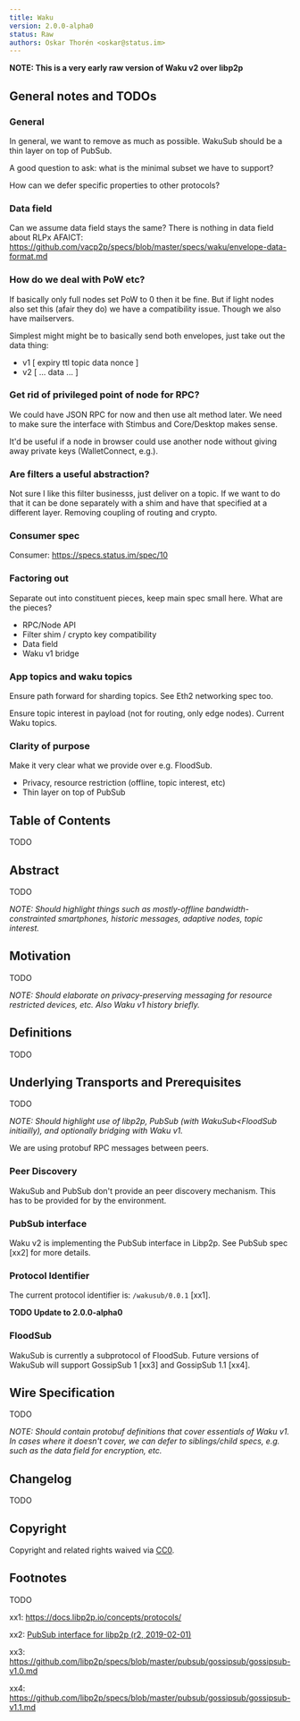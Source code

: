 ```yaml
---
title: Waku
version: 2.0.0-alpha0
status: Raw
authors: Oskar Thorén <oskar@status.im>
---
```


**NOTE: This is a very early raw version of Waku v2 over libp2p**

## General notes and TODOs

### General
In general, we want to remove as much as possible. WakuSub should be a thin layer on top of PubSub.

A good question to ask: what is the minimal subset we have to support?

How can we defer specific properties to other protocols?

### Data field
Can we assume data field stays the same? There is nothing in data field about RLPx AFAICT:
https://github.com/vacp2p/specs/blob/master/specs/waku/envelope-data-format.md

### How do we deal with PoW etc?
If basically only full nodes set PoW to 0 then it be fine. But if light nodes also set this (afair they do) we have a compatibility issue. Though we also have mailservers.

Simplest might might be to basically send both envelopes, just take out the data thing:
- v1 [ expiry ttl topic data nonce ]
- v2 [ ... data ... ]

### Get rid of privileged point of node for RPC?
We could have JSON RPC for now and then use alt method later. We need to make
sure the interface with Stimbus and Core/Desktop makes sense.

It'd be useful if a node in browser could use another node without giving away
private keys (WalletConnect, e.g.).

### Are filters a useful abstraction?
Not sure I like this filter businesss, just deliver on a topic. If we want to do
that it can be done separately with a shim and have that specified at a
different layer. Removing coupling of routing and crypto.

### Consumer spec
Consumer: https://specs.status.im/spec/10

### Factoring out
Separate out into constituent pieces, keep main spec small here. What are the pieces?
- RPC/Node API
- Filter shim / crypto key compatibility
- Data field
- Waku v1 bridge 

### App topics and waku topics
Ensure path forward for sharding topics. See Eth2 networking spec too.

Ensure topic interest in payload (not for routing, only edge nodes). Current Waku topics.

### Clarity of purpose
Make it very clear what we provide over e.g. FloodSub.
- Privacy, resource restriction (offline, topic interest, etc)
- Thin layer on top of PubSub

## Table of Contents

TODO

## Abstract

TODO

*NOTE: Should highlight things such as mostly-offline bandwidth-constrainted smartphones, historic messages, adaptive nodes, topic interest.*

## Motivation

TODO

*NOTE: Should elaborate on privacy-preserving messaging for resource restricted devices, etc. Also Waku v1 history briefly.*

## Definitions

TODO

## Underlying Transports and Prerequisites

TODO

*NOTE: Should highlight use of libp2p, PubSub (with WakuSub<FloodSub initiailly), and optionally bridging with Waku v1.*

We are using protobuf RPC messages between peers.

### Peer Discovery

WakuSub and PubSub don't provide an peer discovery mechanism. This has to be provided for by the environment.

### PubSub interface

Waku v2 is implementing the PubSub interface in Libp2p. See PubSub spec [xx2] for more details.

### Protocol Identifier

The current protocol identifier is: `/wakusub/0.0.1` [xx1].

**TODO Update to 2.0.0-alpha0**

### FloodSub

WakuSub is currently a subprotocol of FloodSub. Future versions of WakuSub will support GossipSub 1 [xx3] and GossipSub 1.1 [xx4].

## Wire Specification

TODO

*NOTE: Should contain protobuf definitions that cover essentials of Waku v1. In cases where it doesn't cover, we can defer to siblings/child specs, e.g. such as the data field for encryption, etc.*

## Changelog

TODO

## Copyright

Copyright and related rights waived via [CC0](https://creativecommons.org/publicdomain/zero/1.0/).

## Footnotes

TODO

xx1: https://docs.libp2p.io/concepts/protocols/

xx2: [PubSub interface for libp2p (r2, 2019-02-01)](https://github.com/libp2p/specs/blob/master/pubsub/README.md)

xx3: https://github.com/libp2p/specs/blob/master/pubsub/gossipsub/gossipsub-v1.0.md

xx4: https://github.com/libp2p/specs/blob/master/pubsub/gossipsub/gossipsub-v1.1.md
